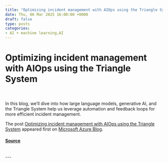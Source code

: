 ```yaml
---
title: "Optimizing incident management with AIOps using the Triangle System"
date: Thu, 06 Mar 2025 16:00:00 +0000
draft: false
type: posts
categories: 
- AI + machine learning,AI
---
```

# Optimizing incident management with AIOps using the Triangle System

<br/>

<br/>
In this blog, we’ll dive into how large language models, generative AI, and the Triangle System help us leverage automation and feedback loops for more efficient incident management.

The post [Optimizing incident management with AIOps using the Triangle System](https://azure.microsoft.com/en-us/blog/optimizing-incident-management-with-aiops-using-the-triangle-system/) appeared first on [Microsoft Azure Blog](https://azure.microsoft.com/en-us/blog).

#### [Source](https://azure.microsoft.com/en-us/blog/optimizing-incident-management-with-aiops-using-the-triangle-system/)

<br/>
---
